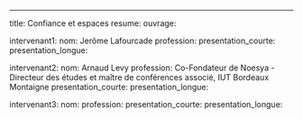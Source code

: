 ---
title: Confiance et espaces
resume:
ouvrage:

intervenant1:
  nom: Jerôme Lafourcade
  profession:
  presentation_courte:
  presentation_longue:

intervenant2:
  nom: Arnaud Levy
  profession: Co-Fondateur de Noesya - Directeur des études et maître de conférences associé, IUT Bordeaux Montaigne
  presentation_courte:
  presentation_longue:

intervenant3:
  nom:
  profession:
  presentation_courte:
  presentation_longue: